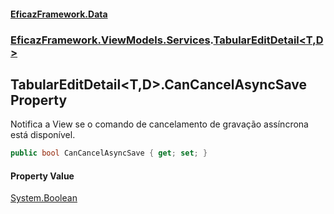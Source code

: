 #### [EficazFramework.Data](EficazFrameworkData.md 'EficazFramework Data')
### [EficazFramework.ViewModels.Services](EficazFrameworkData.md#EficazFramework_ViewModels_Services 'EficazFramework.ViewModels.Services').[TabularEditDetail&lt;T,D&gt;](TabularEditDetail_T_D_.md 'EficazFramework.ViewModels.Services.TabularEditDetail&lt;T,D&gt;')
## TabularEditDetail&lt;T,D&gt;.CanCancelAsyncSave Property
Notifica a View se o comando de cancelamento de gravação assíncrona está disponível.  
```csharp
public bool CanCancelAsyncSave { get; set; }
```
#### Property Value
[System.Boolean](https://docs.microsoft.com/en-us/dotnet/api/System.Boolean 'System.Boolean')

